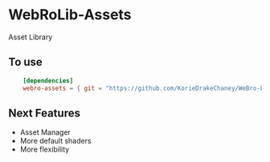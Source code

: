 
# WebRoLib-Assets
Asset Library

## To use
```  toml
    [dependencies]
    webro-assets = { git = "https://github.com/KorieDrakeChaney/WeBro-Lib/tree/main/webro-assets" }
```


## Next Features
- Asset Manager
- More default shaders
- More flexibility
